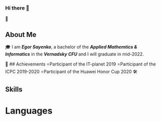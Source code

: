 ### Hi there 👋

🚀
## About Me

🎓 I am ***Egor Sayenko***, a bachelor of the ***Applied Mathemtics & Informatics*** in the ***Vernadsky CFU*** and I will graduate in mid-2022.

🏅 ## Achievements
⭐Participant of the IT-planet 2019 
⭐Participant of the ICPC  2019-2020
⭐Participant of the Huawei Honor Cup 2020 
🛠️
 ## Skills
# Languages

<!--
**deservegirl/deservegirl** is a ✨ _special_ ✨ repository because its `README.md` (this file) appears on your GitHub profile.

Here are some ideas to get you started:

- 🔭 I’m currently working on ...
- 🌱 I’m currently learning ...
- 👯 I’m looking to collaborate on ...
- 🤔 I’m looking for help with ...
- 💬 Ask me about ...
- 📫 How to reach me: ...
- 😄 Pronouns: ...
- ⚡ Fun fact: ...
-->
